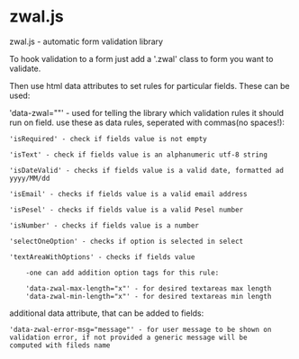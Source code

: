 # zwal.js
zwal.js - automatic form validation library

To hook validation to a form just add a '.zwal' class to form you want to validate.

Then use html data attributes to set rules for particular fields. These can be used:

'data-zwal=""'  - used for telling the library which validation rules it should run on field. 
    use these as data rules, seperated with commas(no spaces!):
    
    'isRequired' - check if fields value is not empty
    
    'isText' - check if fields value is an alphanumeric utf-8 string
    
    'isDateValid' - checks if fields value is a valid date, formatted ad yyyy/MM/dd
    
    'isEmail' - checks if fields value is a valid email address
    
    'isPesel' - checks if fields value is a valid Pesel number
    
    'isNumber' - checks if fields value is a number
    
    'selectOneOption' - checks if option is selected in select
    
    'textAreaWithOptions' - checks if fields value
    
        -one can add addition option tags for this rule:
        
        'data-zwal-max-length="x"' - for desired textareas max length
        'data-zwal-min-length="x"' - for desired textareas min length
        
  additional data attribute, that can be added to fields:
  
    'data-zwal-error-msg="message"' - for user message to be shown on validation error, if not provided a generic message will be        computed with fileds name
